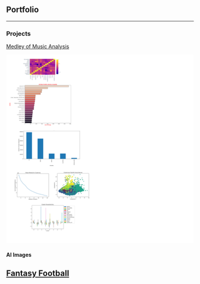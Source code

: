 ## Portfolio

---

### Projects
[Medley of Music Analysis](/DataMedley)

<img src="images/MusicAnalysis.png?raw=true"/>

#### AI Images
[Fantasy Football](/FF)
---
